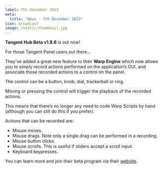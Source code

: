 ```yaml
---
label: 7th December 2023
meta:
  title: "News - 7th December 2023"
icon: broadcast
image: /static/thumbnail.jpg
---
```


**Tangent Hub Beta v1.8.6** is out now!

For those Tangent Panel users out there...

They've added a great new feature to their **Warp Engine** which now allows you to simply record actions performed on the application’s GUI, and associate those recorded actions to a control on the panel.

The control can be a button, knob, dial, trackerball or ring.

Moving or pressing the control will trigger the playback of the recorded actions.

This means that there’s no longer any need to code Warp Scripts by hand (although you can still do this if you prefer).

Actions that can be recorded are:
- Mouse moves.
- Mouse drags. Note only a single drag can be performed in a recording.
- Mouse button clicks.
- Mouse scrolls. This is useful if sliders accept a scroll input.
- Keyboard keypresses.

You can learn more and join their beta program via their [website](https://www.tangentwave.co.uk).